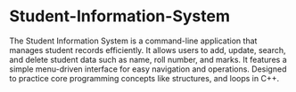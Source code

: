 # Student-Information-System
The Student Information System is a command-line application that manages student records efficiently.
It allows users to add, update, search, and delete student data such as name, roll number, and marks.
It features a simple menu-driven interface for easy navigation and operations.
Designed to practice core programming concepts like structures, and loops in C++.
